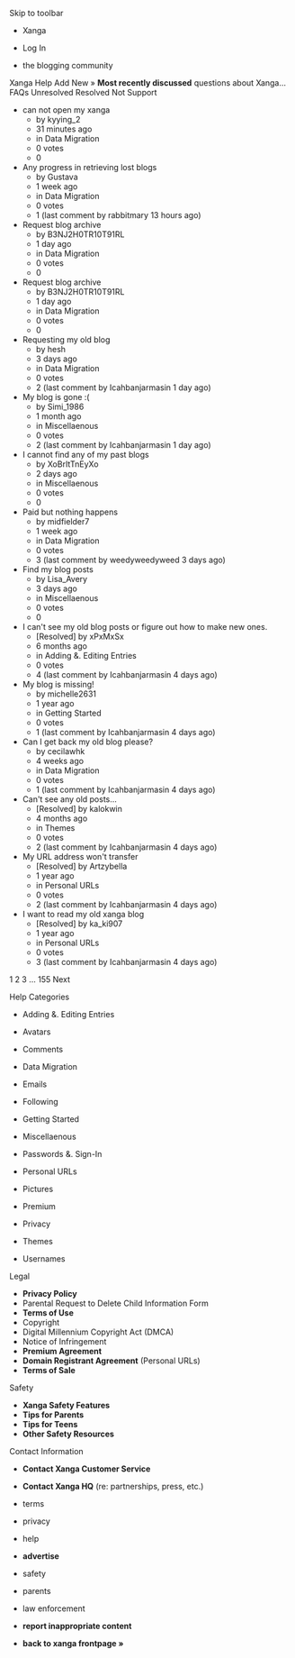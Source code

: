 Skip to toolbar

*   Xanga

*   Log In

*   the blogging community

Xanga Help Add New » **Most recently discussed** questions about Xanga… FAQs Unresolved Resolved Not Support

*   can not open my xanga
    *   by kyying\_2
    *   31 minutes ago
    *   in Data Migration
    *   0 votes
    *   0
*   Any progress in retrieving lost blogs
    *   by Gustava
    *   1 week ago
    *   in Data Migration
    *   0 votes
    *   1 (last comment by rabbitmary 13 hours ago)
*   Request blog archive
    *   by B3NJ2H0TR10T91RL
    *   1 day ago
    *   in Data Migration
    *   0 votes
    *   0
*   Request blog archive
    *   by B3NJ2H0TR10T91RL
    *   1 day ago
    *   in Data Migration
    *   0 votes
    *   0
*   Requesting my old blog
    *   by hesh
    *   3 days ago
    *   in Data Migration
    *   0 votes
    *   2 (last comment by Icahbanjarmasin 1 day ago)
*   My blog is gone :(
    *   by Simi\_1986
    *   1 month ago
    *   in Miscellaenous
    *   0 votes
    *   2 (last comment by Icahbanjarmasin 1 day ago)
*   I cannot find any of my past blogs
    *   by XoBrItTnEyXo
    *   2 days ago
    *   in Miscellaenous
    *   0 votes
    *   0
*   Paid but nothing happens
    *   by midfielder7
    *   1 week ago
    *   in Data Migration
    *   0 votes
    *   3 (last comment by weedyweedyweed 3 days ago)
*   Find my blog posts
    *   by Lisa\_Avery
    *   3 days ago
    *   in Miscellaenous
    *   0 votes
    *   0
*   I can't see my old blog posts or figure out how to make new ones.
    *   \[Resolved\] by xPxMxSx
    *   6 months ago
    *   in Adding &. Editing Entries
    *   0 votes
    *   4 (last comment by Icahbanjarmasin 4 days ago)
*   My blog is missing!
    *   by michelle2631
    *   1 year ago
    *   in Getting Started
    *   0 votes
    *   1 (last comment by Icahbanjarmasin 4 days ago)
*   Can I get back my old blog please?
    *   by cecilawhk
    *   4 weeks ago
    *   in Data Migration
    *   0 votes
    *   1 (last comment by Icahbanjarmasin 4 days ago)
*   Can't see any old posts...
    *   \[Resolved\] by kalokwin
    *   4 months ago
    *   in Themes
    *   0 votes
    *   2 (last comment by Icahbanjarmasin 4 days ago)
*   My URL address won't transfer
    *   \[Resolved\] by Artzybella
    *   1 year ago
    *   in Personal URLs
    *   0 votes
    *   2 (last comment by Icahbanjarmasin 4 days ago)
*   I want to read my old xanga blog
    *   \[Resolved\] by ka\_ki907
    *   1 year ago
    *   in Personal URLs
    *   0 votes
    *   3 (last comment by Icahbanjarmasin 4 days ago)

1 2 3 ... 155 Next

Help Categories

*   Adding &. Editing Entries
*   Avatars
*   Comments
*   Data Migration
*   Emails
*   Following
*   Getting Started
*   Miscellaenous

*   Passwords &. Sign-In
*   Personal URLs
*   Pictures
*   Premium
*   Privacy
*   Themes
*   Usernames

Legal

*   **Privacy Policy**
*   Parental Request to Delete Child Information Form
*   **Terms of Use**
*   Copyright
*   Digital Millennium Copyright Act (DMCA)
*   Notice of Infringement
*   **Premium Agreement**
*   **Domain Registrant Agreement** (Personal URLs)
*   **Terms of Sale**

Safety

*   **Xanga Safety Features**
*   **Tips for Parents**
*   **Tips for Teens**
*   **Other Safety Resources**

Contact Information

*   **Contact Xanga Customer Service**
*   **Contact Xanga HQ** (re: partnerships, press, etc.)

*   terms
*   privacy
*   help
*   **advertise**

*   safety
*   parents
*   law enforcement
*   **report inappropriate content**

*   **back to xanga frontpage »**